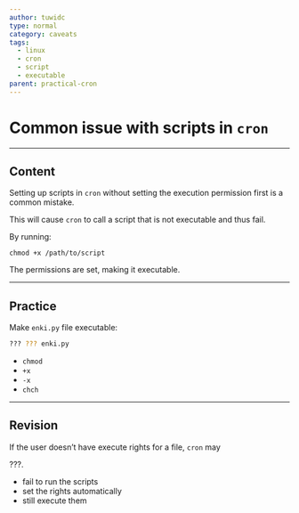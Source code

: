 ```yaml
---
author: tuwidc
type: normal
category: caveats
tags:
  - linux
  - cron
  - script
  - executable
parent: practical-cron
---
```


# Common issue with scripts in `cron`


---

## Content

Setting up scripts in `cron` without setting the execution permission first is a common mistake.

This will cause `cron` to call a script that is not executable and thus fail.

By running:

```plain-text
chmod +x /path/to/script
```

The permissions are set, making it executable.


---

## Practice

Make `enki.py` file executable:

```bash
??? ??? enki.py
```

- `chmod`
- `+x`
- `-x`
- `chch`


---

## Revision

If the user doesn’t have execute rights for a file, `cron` may

???.

- fail to run the scripts
- set the rights automatically
- still execute them
